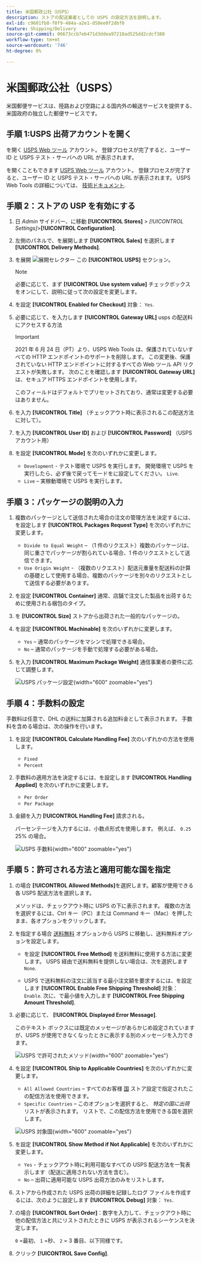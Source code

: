 ```yaml
---
title: 米国郵政公社（USPS）
description: ストアの配送業者としての USPS の設定方法を説明します。
exl-id: c9601fb8-f0f9-484a-a2e1-d50ee0f2dbf0
feature: Shipping/Delivery
source-git-commit: 06673ccb7eb471d3ddea97218ad525dd2cdcf380
workflow-type: tm+mt
source-wordcount: '746'
ht-degree: 0%

---
```


# 米国郵政公社（USPS）

米国郵便サービスは、陸路および空路による国内外の輸送サービスを提供する、米国政府の独立した郵便サービスです。

## 手順 1:USPS 出荷アカウントを開く

を開く [USPS Web ツール][1] アカウント。 登録プロセスが完了すると、ユーザー ID と USPS テスト・サーバへの URL が表示されます。

を開くこともできます [USPS Web ツール][1] アカウント。 登録プロセスが完了すると、ユーザー ID と USPS テスト・サーバへの URL が表示されます。 USPS Web Tools の詳細については、 [技術ドキュメント][2].

## 手順 2：ストアの USP を有効にする

1. 日 _Admin_ サイドバー、に移動 **[!UICONTROL Stores]** > _[!UICONTROL Settings]_>**[!UICONTROL Configuration]**.

1. 左側のパネルで、を展開します **[!UICONTROL Sales]** を選択します **[!UICONTROL Delivery Methods]**.

1. を展開 ![展開セレクター](../assets/icon-display-expand.png) この **[!UICONTROL USPS]** セクション。

   >[!NOTE]
   >
   >必要に応じて、まず **[!UICONTROL Use system value]** チェックボックスをオンにして、説明に従って次の設定を変更します。

1. を設定 **[!UICONTROL Enabled for Checkout]** 対象： `Yes`.

1. 必要に応じて、を入力します **[!UICONTROL Gateway URL]** usps の配送料にアクセスする方法

   >[!IMPORTANT]
   >
   >2021 年 6 月 24 日（PT）より、USPS Web Tools は、保護されていないすべての HTTP エンドポイントのサポートを削除します。 この変更後、保護されていない HTTP エンドポイントに対するすべての Web ツール API リクエストが失敗します。 次のことを確認します **[!UICONTROL Gateway URL]** は、セキュア HTTPS エンドポイントを使用します。

   このフィールドはデフォルトでプリセットされており、通常は変更する必要はありません。

1. を入力 **[!UICONTROL Title]** （チェックアウト時に表示されるこの配送方法に対して）。

1. を入力 **[!UICONTROL User ID]** および **[!UICONTROL Password]** （USPS アカウント用）

1. を設定 **[!UICONTROL Mode]** を次のいずれかに変更します。

   - `Development` - テスト環境で USPS を実行します。 開発環境で USPS を実行したら、必ず後で戻ってモードをに設定してください。 `Live`.
   - `Live`  – 実稼動環境で USPS を実行します。

## 手順 3：パッケージの説明の入力

1. 複数のパッケージとして送信された場合の注文の管理方法を決定するには、を設定します **[!UICONTROL Packages Request Type]** を次のいずれかに変更します。

   - `Divide to Equal Weight`  – （1 件のリクエスト）複数のパッケージは、同じ重さでパッケージが割られている場合、1 件のリクエストとして送信できます。
   - `Use Origin Weight` - （複数のリクエスト）配送元重量を配送料の計算の基礎として使用する場合、複数のパッケージを別々のリクエストとして送信する必要があります。

1. を設定 **[!UICONTROL Container]** 通常、店舗で注文した製品を出荷するために使用される梱包のタイプ。

1. を **[!UICONTROL Size]** ストアから出荷された一般的なパッケージの。

1. を設定 **[!UICONTROL Machinable]** を次のいずれかに変更します。

   - `Yes`  – 通常のパッケージをマシンで処理できる場合。
   - `No`  – 通常のパッケージを手動で処理する必要がある場合。

1. を入力 **[!UICONTROL Maximum Package Weight]** 通信事業者の要件に応じて調整します。

   ![USPS パッケージ設定](../configuration-reference/sales/assets/delivery-methods-usps-packaging.png){width="600" zoomable="yes"}

## 手順 4：手数料の設定

手数料は任意で、DHL の送料に加算される追加料金として表示されます。 手数料を含める場合は、次の操作を行います。

1. を設定 **[!UICONTROL Calculate Handling Fee]** 次のいずれかの方法を使用します。

   - `Fixed`
   - `Percent`

1. 手数料の適用方法を決定するには、を設定します **[!UICONTROL Handling Applied]** を次のいずれかに変更します。

   - `Per Order`
   - `Per Package`

1. 金額を入力 **[!UICONTROL Handling Fee]** 請求される。

   パーセンテージを入力するには、小数点形式を使用します。 例えば、 `0.25` 25% の場合。

   ![USPS 手数料](../configuration-reference/sales/assets/delivery-methods-usps-handling-fee.png){width="600" zoomable="yes"}

## 手順 5：許可される方法と適用可能な国を指定

1. の場合 **[!UICONTROL Allowed Methods]**&#x200B;を選択します。顧客が使用できる各 USPS 配送方法を選択します。

   メソッドは、チェックアウト時に USPS の下に表示されます。 複数の方法を選択するには、Ctrl キー（PC）または Command キー（Mac）を押したまま、各オプションをクリックします。

1. を指定する場合 [送料無料](shipping-free.md) オプションから USPS に移動し、送料無料オプションを設定します。

   - を設定 **[!UICONTROL Free Method]** を送料無料に使用する方法に変更します。 USPS 経由で送料無料を提供しない場合は、次を選択します `None`.

   - USPS で送料無料の注文に該当する最小注文額を要求するには、を設定します **[!UICONTROL Enable Free Shipping Threshold]** 対象： `Enable`. 次に、で最小値を入力します **[!UICONTROL Free Shipping Amount Threshold]**.

1. 必要に応じて、 **[!UICONTROL Displayed Error Message]**.

   このテキスト ボックスには既定のメッセージがあらかじめ設定されていますが、USPS が使用できなくなったときに表示する別のメッセージを入力できます。

   ![USPS で許可されたメソッド](../configuration-reference/sales/assets/delivery-methods-usps-allowed-methods.png){width="600" zoomable="yes"}

1. を設定 **[!UICONTROL Ship to Applicable Countries]** を次のいずれかに変更します。

   - `All Allowed Countries`  – すべてのお客様 [国](../getting-started/store-details.md#country-options) ストア設定で指定されたこの配信方法を使用できます。
   - `Specific Countries`  – このオプションを選択すると、 _特定の国に出荷_ リストが表示されます。 リストで、この配信方法を使用できる国を選択します。

   ![USPS 対象国](../configuration-reference/sales/assets/delivery-methods-usps-countries.png){width="600" zoomable="yes"}

1. を設定 **[!UICONTROL Show Method if Not Applicable]** を次のいずれかに変更します。

   - `Yes` - チェックアウト時に利用可能なすべての USPS 配送方法を一覧表示します（配送に適用されない方法を含む）。
   - `No`  – 出荷に適用可能な USPS 出荷方法のみをリストします。

1. ストアから作成された USPS 出荷の詳細を記録したログ ファイルを作成するには、次のように設定します **[!UICONTROL Debug]** 対象： `Yes`.

1. の場合 **[!UICONTROL Sort Order]**：数字を入力して、チェックアウト時に他の配信方法と共にリストされたときに USPS が表示されるシーケンスを決定します。

   `0` =最初、 `1` =秒、 `2` = 3 番目、以下同様です。

1. クリック **[!UICONTROL Save Config]**.


[1]: https://secure.shippingapis.com/registration/
[2]: https://www.usps.com/business/web-tools-apis/welcome.htm
